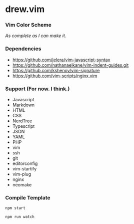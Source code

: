 drew.vim
========

### Vim Color Scheme

*As complete as I can make it.*

### Dependencies
- https://github.com/jelera/vim-javascript-syntax
- https://github.com/nathanaelkane/vim-indent-guides.git
- https://github.com/kshenoy/vim-signature
- https://github.com/vim-scripts/nginx.vim

### Support (For now. I think.)
- Javascript
- Markdown
- HTML
- CSS
- NerdTree
- Typescript
- JSON
- YAML
- PHP
- vim
- ssh 
- git 
- editorconfig
- vim-startify
- vim-plug
- nginx
- neomake

### Compile Template
``` node
npm start
```
``` node
npm run watch
```
